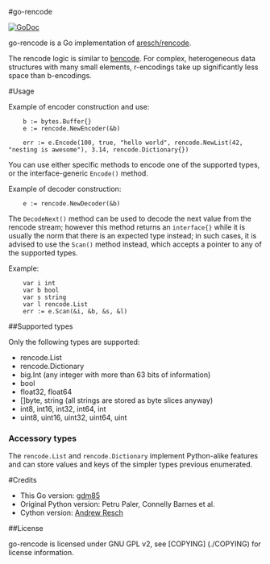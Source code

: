 #go-rencode

[![GoDoc](https://godoc.org/github.com/gdm85/go-rencode?status.png)](https://godoc.org/github.com/gdm85/go-rencode)

go-rencode is a Go implementation of [aresch/rencode](https://github.com/aresch/rencode).

The rencode logic is similar to [bencode](https://en.wikipedia.org/wiki/Bencode). For complex, heterogeneous data structures with many small elements, r-encodings take up significantly less space than b-encodings.

#Usage

Example of encoder construction and use:
```
	b := bytes.Buffer{}
	e := rencode.NewEncoder(&b)
	
	err := e.Encode(100, true, "hello world", rencode.NewList(42, "nesting is awesome"), 3.14, rencode.Dictionary{})
```

You can use either specific methods to encode one of the supported types, or the interface-generic `Encode()` method.

Example of decoder construction:
```
	e := rencode.NewDecoder(&b)
```

The `DecodeNext()` method can be used to decode the next value from the rencode stream; however this method returns an `interface{}`
while it is usually the norm that there is an expected type instead; in such cases, it is advised to use the `Scan()` method instead,
which accepts a pointer to any of the supported types.

Example:
```
	var i int
	var b bool
	var s string
	var l rencode.List
	err := e.Scan(&i, &b, &s, &l)
```

##Supported types

Only the following types are supported:

* rencode.List
* rencode.Dictionary
* big.Int (any integer with more than 63 bits of information)
* bool
* float32, float64
* []byte, string (all strings are stored as byte slices anyway)
* int8, int16, int32, int64, int
* uint8, uint16, uint32, uint64, uint

### Accessory types

The `rencode.List` and `rencode.Dictionary` implement Python-alike features and can store values and keys of
the simpler types previous enumerated.

#Credits

* This Go version: [gdm85](https://github.com/gdm85)
* Original Python version: Petru Paler, Connelly Barnes et al.
* Cython version: [Andrew Resch](https://github.com/aresch)

##License

go-rencode is licensed under GNU GPL v2, see [COPYING] (./COPYING) for license information.
